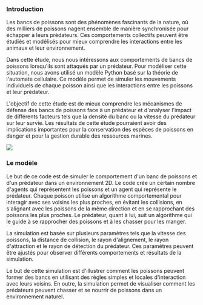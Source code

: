 ### Introduction

Les bancs de poissons sont des phénomènes fascinants de la nature, où des milliers de poissons nagent ensemble de manière synchronisée pour échapper à leurs prédateurs. Ces comportements collectifs peuvent être étudiés et modélisés pour mieux comprendre les interactions entre les animaux et leur environnement.

Dans cette étude, nous nous intéressons aux comportements de bancs de poissons lorsqu'ils sont attaqués par un prédateur. Pour modéliser cette situation, nous avons utilisé un modèle Python basé sur la théorie de l'automate cellulaire. Ce modèle permet de simuler les mouvements individuels de chaque poisson ainsi que les interactions entre les poissons et leur prédateur.

L'objectif de cette étude est de mieux comprendre les mécanismes de défense des bancs de poissons face à un prédateur et d'analyser l'impact de différents facteurs tels que la densité du banc ou la vitesse du prédateur sur leur survie. Les résultats de cette étude pourraient avoir des implications importantes pour la conservation des espèces de poissons en danger et pour la gestion durable des ressources marines.

<img src="https://github.com/rydh.fdd/AREDYNAMICEFDT/raw/main/image/bancpoison.jpeg">




### Le modèle 

Le but de ce code est de simuler le comportement d'un banc de poissons et d'un prédateur dans un environnement 2D. Le code crée un certain nombre d'agents qui représentent les poissons et un agent qui représente le prédateur. Chaque poisson utilise un algorithme comportemental pour interagir avec ses voisins les plus proches, en évitant les collisions, en s'alignant avec les poissons de la même direction et en se rapprochant des poissons les plus proches. Le prédateur, quant à lui, suit un algorithme qui le guide à se rapprocher des poissons et à les chasser pour les manger.

La simulation est basée sur plusieurs paramètres tels que la vitesse des poissons, la distance de collision, le rayon d'alignement, le rayon d'attraction et le rayon de détection du prédateur. Ces paramètres peuvent être ajustés pour observer différents comportements et résultats de la simulation.

Le but de cette simulation est d'illustrer comment les poissons peuvent former des bancs en utilisant des règles simples et locales d'interaction avec leurs voisins. En outre, la simulation permet de visualiser comment les prédateurs peuvent chasser et se nourrir de poissons dans un environnement naturel.
